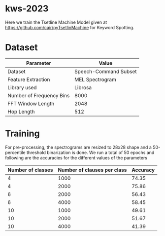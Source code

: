 # kws-2023

Here we train the Tsetline Machine Model given at https://github.com/cair/pyTsetlinMachine for Keyword Spotting.

# Dataset

| Parameter                   | Value                |
|---                          | ---                  |
| Dataset                     | Speech-Command Subset|
| Feature Extraction          | MEL Spectrogram      |
| Library used                | Librosa              |
| Number of Frequency Bins    | 8000                 |
| FFT Window Length           | 2048                 |
| Hop Length                  | 512                  |


# Training

For pre-processing, the spectrograms are resized to 28x28 shape and a 50-percentile threshold binarization is done. We run a total of 50 epochs and following are the accuracies for the different values of the parameters

|Number of classes	|Number of clauses per class	|Accuracy|
|---      			|---							|---	 |
|4					|1000							|74.35	 |
|4					|2000							|75.86	 |
|6					|2000							|56.43	 |
|6					|4000							|58.45   |
|10 				|1000							|49.61	 |
|10 				|2000							|51.67	 |
|10    				|4000							|41.39   |